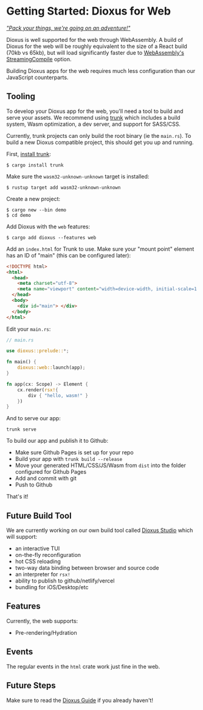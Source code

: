 # Getting Started: Dioxus for Web

[*"Pack your things, we're going on an adventure!"*](https://trunkrs.dev)

Dioxus is well supported for the web through WebAssembly. A build of Dioxus for the web will be roughly equivalent to the size of a React build (70kb vs 65kb), but will load significantly faster due to [WebAssembly's StreamingCompile](https://hacks.mozilla.org/2018/01/making-webassembly-even-faster-firefoxs-new-streaming-and-tiering-compiler/) option.

Building Dioxus apps for the web requires much less configuration than our JavaScript counterparts.

## Tooling

To develop your Dioxus app for the web, you'll need a tool to build and serve your assets. We recommend using [trunk](https://trunkrs.dev) which includes a build system, Wasm optimization, a dev server, and support for SASS/CSS.

Currently, trunk projects can only build the root binary (ie the `main.rs`). To build a new Dioxus compatible project, this should get you up and running.

First, [install trunk](https://trunkrs.dev/#install):
```shell
$ cargo install trunk
```

Make sure the `wasm32-unknown-unknown` target is installed:
```shell
$ rustup target add wasm32-unknown-unknown
```

Create a new project:

```shell
$ cargo new --bin demo
$ cd demo
```

Add Dioxus with the `web` features:

```
$ cargo add dioxus --features web
```

Add an `index.html` for Trunk to use. Make sure your "mount point" element has an ID of "main" (this can be configured later):

```html
<!DOCTYPE html>
<html>
  <head>
    <meta charset="utf-8">
    <meta name="viewport" content="width=device-width, initial-scale=1.0">
  </head>
  <body>
    <div id="main"> </div>
  </body>
</html>
```

Edit your `main.rs`:
```rust
// main.rs

use dioxus::prelude::*;

fn main() {
    dioxus::web::launch(app);
}

fn app(cx: Scope) -> Element {
    cx.render(rsx!{
        div { "hello, wasm!" }
    })
}
```


And to serve our app:

```shell
trunk serve
```

To build our app and publish it to Github:

- Make sure Github Pages is set up for your repo
- Build your app with `trunk build --release`
- Move your generated HTML/CSS/JS/Wasm from `dist` into the folder configured for Github Pages
- Add and commit with git
- Push to Github

That's it!

## Future Build Tool

We are currently working on our own build tool called [Dioxus Studio](http://github.com/dioxusLabs/studio) which will support:
- an interactive TUI
- on-the-fly reconfiguration
- hot CSS reloading
- two-way data binding between browser and source code
- an interpreter for `rsx!` 
- ability to publish to github/netlify/vercel
- bundling for iOS/Desktop/etc

## Features

Currently, the web supports:

- Pre-rendering/Hydration

## Events

The regular events in the `html` crate work just fine in the web.


## Future Steps

Make sure to read the [Dioxus Guide](https://dioxuslabs.com/guide) if you already haven't!
